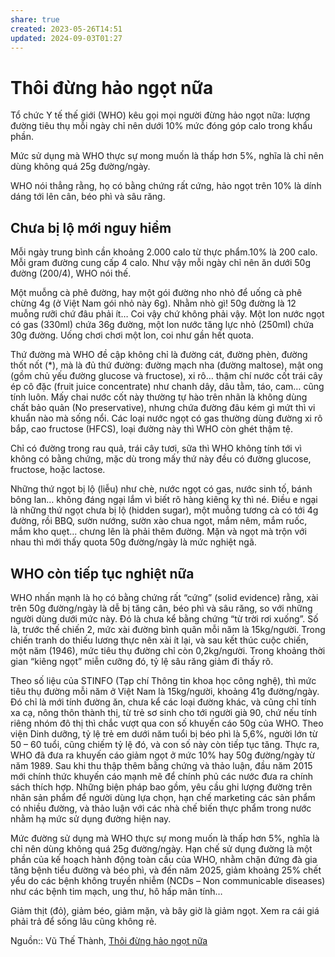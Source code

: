 ```yaml
---
share: true
created: 2023-05-26T14:51
updated: 2024-09-03T01:27
---
```

# Thôi đừng hảo ngọt nữa
Tổ chức Y tế thế giới (WHO) kêu gọi mọi người đừng hảo ngọt nữa: lượng đường tiêu thụ mỗi ngày chỉ nên dưới 10% mức đóng góp calo trong khẩu phần.  
  
Mức sử dụng mà WHO thực sự mong muốn là thấp hơn 5%, nghĩa là chỉ nên dùng không quá 25g đường/ngày.  
  
WHO nói thẳng rằng, họ có bằng chứng rất cứng, hảo ngọt trên 10% là dính dáng tới lên cân, béo phì và sâu răng.  
  
## Chưa bị lộ mới nguy hiểm    
Mỗi ngày trung bình cần khoảng 2.000 calo từ thực phẩm.10% là 200 calo. Mỗi gram đường cung cấp 4 calo. Như vậy mỗi ngày chỉ nên ăn dưới 50g đường (200/4), WHO nói thế.  
  
Một muỗng cà phê đường, hay một gói đường nho nhỏ để uống cà phê chừng 4g (ở Việt Nam gói nhỏ này 6g). Nhằm nhò gì! 50g đường là 12 muỗng rưỡi chứ đâu phải ít… Coi vậy chứ không phải vậy. Một lon nước ngọt có gas (330ml) chứa 36g đường, một lon nước tăng lực nhỏ (250ml) chứa 30g đường. Uống chơi chơi một lon, coi như gần hết quota.  
  
Thứ đường mà WHO đề cập không chỉ là đường cát, đường phèn, đường thốt nốt (\*), mà là đủ thứ đường: đường mạch nha (đường maltose), mật ong (gồm chủ yếu đường glucose và fructose), xi rô… thậm chí nước cốt trái cây ép cô đặc (fruit juice concentrate) như chanh dây, dâu tằm, táo, cam… cũng tính luôn. Mấy chai nước cốt này thường tự hào trên nhãn là không dùng chất bảo quản (No preservative), nhưng chứa đường đâu kém gì mứt thì vi khuẩn nào mà sống nổi. Các loại nước ngọt có gas thường dùng đường xi rô bắp, cao fructose (HFCS), loại đường này thì WHO còn ghét thậm tệ.  
  
Chỉ có đường trong rau quả, trái cây tươi, sữa thì WHO không tính tới vì không có bằng chứng, mặc dù trong mấy thứ này đều có đường glucose, fructose, hoặc lactose.  
  
Những thứ ngọt bị lộ (liễu) như chè, nước ngọt có gas, nước sinh tố, bánh bông lan… không đáng ngại lắm vì biết rõ hàng kiêng kỵ thì né. Điều e ngại là những thứ ngọt chưa bị lộ (hidden sugar), một muỗng tương cà có tới 4g đường, rồi BBQ, sườn nướng, sườn xào chua ngọt, mắm nêm, mắm ruốc, mắm kho quẹt… chưng lên là phải thêm đường. Mặn và ngọt mà trộn với nhau thì mới thấy quota 50g đường/ngày là mức nghiệt ngã.  
  
## WHO còn tiếp tục nghiệt nữa  
WHO nhấn mạnh là họ có bằng chứng rất “cứng” (solid evidence) rằng, xài trên 50g đường/ngày là dễ bị tăng cân, béo phì và sâu răng, so với những người dùng dưới mức này. Đó là chưa kể bằng chứng “từ trời rơi xuống”. Số là, trước thế chiến 2, mức xài đường bình quân mỗi năm là 15kg/người. Trong chiến tranh do thiếu lương thực nên xài ít lại, và sau kết thúc cuộc chiến, một năm (1946), mức tiêu thụ đường chỉ còn 0,2kg/người. Trong khoảng thời gian “kiêng ngọt” miễn cưỡng đó, tỷ lệ sâu răng giảm đi thấy rõ.  
  
Theo số liệu của STINFO (Tạp chí Thông tin khoa học công nghệ), thì mức tiêu thụ đường mỗi năm ở Việt Nam là 15kg/người, khoảng 41g đường/ngày. Đó chỉ là mới tính đường ăn, chưa kể các loại đường khác, và cũng chỉ tính xa cạ, nông thôn thành thị, từ trẻ sơ sinh cho tới người già 90, chứ nếu tính riêng nhóm đô thị thì chắc vượt qua con số khuyến cáo 50g của WHO. Theo viện Dinh dưỡng, tỷ lệ trẻ em dưới năm tuổi bị béo phì là 5,6%, người lớn từ 50 – 60 tuổi, cũng chiếm tỷ lệ đó, và con số này còn tiếp tục tăng. Thực ra, WHO đã đưa ra khuyến cáo giảm ngọt ở mức 10% hay 50g đường/ngày từ năm 1989. Sau khi thu thập thêm bằng chứng và thảo luận, đầu năm 2015 mới chính thức khuyến cáo mạnh mẽ để chính phủ các nước đưa ra chính sách thích hợp. Những biện pháp bao gồm, yêu cầu ghi lượng đường trên nhãn sản phẩm để người dùng lựa chọn, hạn chế marketing các sản phẩm có nhiều đường, và thảo luận với các nhà chế biến thực phẩm trong nước nhằm hạ mức sử dụng đường hiện nay.  
  
Mức đường sử dụng mà WHO thực sự mong muốn là thấp hơn 5%, nghĩa là chỉ nên dùng không quá 25g đường/ngày. Hạn chế sử dụng đường là một phần của kế hoạch hành động toàn cầu của WHO, nhằm chặn đứng đà gia tăng bệnh tiểu đường và béo phì, và đến năm 2025, giảm khoảng 25% chết yểu do các bệnh không truyền nhiễm (NCDs – Non communicable diseases) như các bệnh tim mạch, ung thư, hô hấp mãn tính…  
  
Giảm thịt (đỏ), giảm béo, giảm mặn, và bây giờ là giảm ngọt. Xem ra cái giá phải trả để sống lâu cũng không rẻ.  
  
Nguồn:: Vũ Thế Thành, [Thôi đừng hảo ngọt nữa](http://thegioihoinhap.vn/song-khoe/an-toan-thuc-pham/vu-the-thanh-thoi-dung-hao-ngot-nua)
